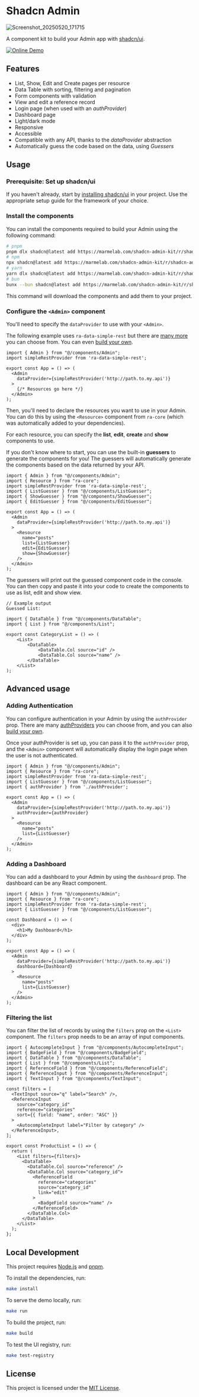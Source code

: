 # Shadcn Admin

![Screenshot_20250520_171715](https://github.com/user-attachments/assets/d3bf0d2f-f075-466f-aacf-665ad3b72b19)

A component kit to build your Admin app with [shadcn/ui](https://ui.shadcn.com/).

[![Online Demo]][OnlineDemoLink] 

[Online Demo]: https://img.shields.io/badge/Online_Demo-blue?style=for-the-badge

[OnlineDemoLink]: https://marmelab.com/shadcn-admin-kit/ 'Online Demo'

## Features

- List, Show, Edit and Create pages per resource
- Data Table with sorting, filtering and pagination
- Form components with validation
- View and edit a reference record
- Login page (when used with an *authProvider*)
- Dashboard page
- Light/dark mode
- Responsive
- Accessible
- Compatible with any API, thanks to the *dataProvider* abstraction
- Automatically guess the code based on the data, using *Guessers*

## Usage

### Prerequisite: Set up shadcn/ui

If you haven't already, start by [installing shadcn/ui](https://ui.shadcn.com/docs/installation) in your project. Use the appropriate setup guide for the framework of your choice.

### Install the components

You can install the components required to build your Admin using the following command:

```bash
# pnpm
pnpm dlx shadcn@latest add https://marmelab.com/shadcn-admin-kit/r/shadcn-admin-kit-base.json
# npm
npx shadcn@latest add https://marmelab.com/shadcn-admin-kit/r/shadcn-admin-kit-base.json
# yarn
yarn dlx shadcn@latest add https://marmelab.com/shadcn-admin-kit/r/shadcn-admin-kit-base.json
# bun
bunx --bun shadcn@latest add https://marmelab.com/shadcn-admin-kit/r/shadcn-admin-kit-base.json
```

This command will download the components and add them to your project.

### Configure the `<Admin>` component

You'll need to specify the `dataProvider` to use with your `<Admin>`.

The following example uses `ra-data-simple-rest` but there are [many more](https://marmelab.com/react-admin/DataProviderList.html) you can choose from. You can even [build your own](https://marmelab.com/react-admin/DataProviderWriting.html).

```tsx
import { Admin } from "@/components/Admin";
import simpleRestProvider from 'ra-data-simple-rest';

export const App = () => (
  <Admin
    dataProvider={simpleRestProvider('http://path.to.my.api')}
  >
    {/* Resources go here */}
  </Admin>
);
```

Then, you'll need to declare the resources you want to use in your Admin. You can do this by using the `<Resource>` component from `ra-core` (which was automatically added to your dependencies).

For each resource, you can specify the **list**, **edit**, **create** and **show** components to use.

If you don't know where to start, you can use the built-in **guessers** to generate the components for you! The guessers will automatically generate the components based on the data returned by your API.

```tsx
import { Admin } from "@/components/Admin";
import { Resource } from "ra-core";
import simpleRestProvider from 'ra-data-simple-rest';
import { ListGuesser } from "@/components/ListGuesser";
import { ShowGuesser } from "@/components/ShowGuesser";
import { EditGuesser } from "@/components/EditGuesser";

export const App = () => (
  <Admin
    dataProvider={simpleRestProvider('http://path.to.my.api')}
  >
    <Resource
      name="posts"
      list={ListGuesser}
      edit={EditGuesser}
      show={ShowGuesser}
    />
  </Admin>
);
```

The guessers will print out the guessed component code in the console. You can then copy and paste it into your code to create the components to use as list, edit and show view.

```
// Example output
Guessed List:

import { DataTable } from "@/components/DataTable";
import { List } from "@/components/List";

export const CategoryList = () => (
    <List>
        <DataTable>
            <DataTable.Col source="id" />
            <DataTable.Col source="name" />
        </DataTable>
    </List>
);
```

## Advanced usage

### Adding Authentication

You can configure authentication in your Admin by using the `authProvider` prop. There are many [authProviders](https://marmelab.com/react-admin/AuthProviderList.html) you can choose from, and you can also [build your own](https://marmelab.com/react-admin/AuthProviderWriting.html).

Once your authProvider is set up, you can pass it to the `authProvider` prop, and the `<Admin>` component will automatically display the login page when the user is not authenticated.

```tsx
import { Admin } from "@/components/Admin";
import { Resource } from "ra-core";
import simpleRestProvider from 'ra-data-simple-rest';
import { ListGuesser } from "@/components/ListGuesser";
import { authProvider } from './authProvider';

export const App = () => (
  <Admin
    dataProvider={simpleRestProvider('http://path.to.my.api')}
    authProvider={authProvider}
  >
    <Resource
      name="posts"
      list={ListGuesser}
    />
  </Admin>
);
```

### Adding a Dashboard

You can add a dashboard to your Admin by using the `dashboard` prop. The dashboard can be any React component.

```tsx
import { Admin } from "@/components/Admin";
import { Resource } from "ra-core";
import simpleRestProvider from 'ra-data-simple-rest';
import { ListGuesser } from "@/components/ListGuesser";

const Dashboard = () => (
  <div>
    <h1>My Dashboard</h1>
  </div>
);

export const App = () => (
  <Admin
    dataProvider={simpleRestProvider('http://path.to.my.api')}
    dashboard={Dashboard}
  >
    <Resource
      name="posts"
      list={ListGuesser}
    />
  </Admin>
);
```

### Filtering the list

You can filter the list of records by using the `filters` prop on the `<List>` component. The `filters` prop needs to be an array of input components.

```tsx
import { AutocompleteInput } from "@/components/AutocompleteInput";
import { BadgeField } from "@/components/BadgeField";
import { DataTable } from "@/components/DataTable";
import { List } from "@/components/List";
import { ReferenceField } from "@/components/ReferenceField";
import { ReferenceInput } from "@/components/ReferenceInput";
import { TextInput } from "@/components/TextInput";

const filters = [
  <TextInput source="q" label="Search" />,
  <ReferenceInput
    source="category_id"
    reference="categories"
    sort={{ field: "name", order: "ASC" }}
  >
    <AutocompleteInput label="Filter by category" />
  </ReferenceInput>,
];

export const ProductList = () => {
  return (
    <List filters={filters}>
      <DataTable>
        <DataTable.Col source="reference" />
        <DataTable.Col source="category_id">
          <ReferenceField
            reference="categories"
            source="category_id"
            link="edit"
          >
            <BadgeField source="name" />
          </ReferenceField>
        </DataTable.Col>
      </DataTable>
    </List>
  );
};
```

## Local Development

This project requires [Node.js](https://nodejs.org/) and [pnpm](https://pnpm.io/).

To install the dependencies, run:

```bash
make install
```

To serve the demo locally, run:

```bash
make run
```

To build the project, run:

```bash
make build
```

To test the UI registry, run:

```bash
make test-registry
```

## License

This project is licensed under the [MIT License](./LICENSE).
